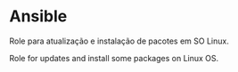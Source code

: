 # Ansible

Role para atualização e instalação de pacotes em SO Linux.

Role for updates and install some packages on Linux OS.
